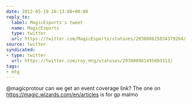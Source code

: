 ```yaml
---
date: 2012-05-19 16:13:08+00:00
reply_to:
  label: MagicEsports's tweet
  name: MagicEsports
  type: twitter
  url: https://twitter.com/MagicEsports/statuses/203880625034379264/
source: twitter
syndicated:
- type: twitter
  url: https://twitter.com/roy_mtg/statuses/203880981495693313/
tags:
- mtg
---
```


@magicprotour can we get an event coverage link? The one on https://magic.wizards.com/en/articles is for gp malmo